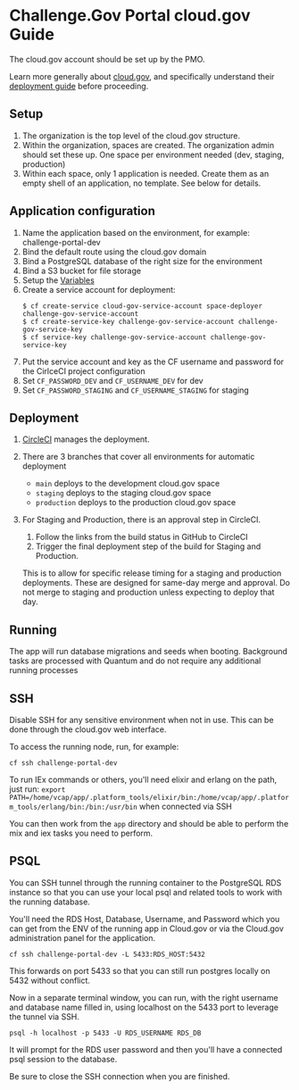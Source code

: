 # Challenge.Gov Portal cloud.gov Guide

The cloud.gov account should be set up by the PMO.

Learn more generally about [cloud.gov](https://cloud.gov/), and specifically understand their [deployment guide](https://cloud.gov/docs/deployment/deployment/) before proceeding.

## Setup

1. The organization is the top level of the cloud.gov structure.
1. Within the organization, spaces are created. The organization admin should set these up. One space per environment needed (dev, staging, production)
1. Within each space, only 1 application is needed. Create them as an empty shell of an application, no template. See below for details.

## Application configuration

1. Name the application based on the environment, for example: challenge-portal-dev
1. Bind the default route using the cloud.gov domain
1. Bind a PostgreSQL database of the right size for the environment
1. Bind a S3 bucket for file storage
1. Setup the [Variables](./configuration_variables.md)
1. Create a service account for deployment:
    ````
    $ cf create-service cloud-gov-service-account space-deployer challenge-gov-service-account
    $ cf create-service-key challenge-gov-service-account challenge-gov-service-key
    $ cf service-key challenge-gov-service-account challenge-gov-service-key
    ````
1. Put the service account and key as the CF username and password for the CirlceCI project configuration
  1. Set `CF_PASSWORD_DEV` and `CF_USERNAME_DEV` for dev
  1. Set `CF_PASSWORD_STAGING` and `CF_USERNAME_STAGING` for staging

## Deployment

1. [CircleCI](../.cirlceci/config.yml) manages the deployment.
1. There are 3 branches that cover all environments for automatic deployment
    - `main` deploys to the development cloud.gov space
    - `staging` deploys to the staging cloud.gov space
    - `production` deploys to the production cloud.gov space
1. For Staging and Production, there is an approval step in CircleCI.
    1. Follow the links from the build status in GitHub to CircleCI
    1. Trigger the final deployment step of the build for Staging and Production.

    This is to allow for specific release timing for a staging and production deployments. These are designed for same-day merge and approval. Do not merge to staging and production unless expecting to deploy that day.

## Running

The app will run database migrations and seeds when booting. Background tasks are processed with Quantum and do not require any additional running processes

## SSH

Disable SSH for any sensitive environment when not in use. This can be done through the cloud.gov web interface.

To access the running node, run, for example:
```
cf ssh challenge-portal-dev
```

To run IEx commands or others, you'll need elixir and erlang on the path, just run:
`export PATH=/home/vcap/app/.platform_tools/elixir/bin:/home/vcap/app/.platform_tools/erlang/bin:/bin:/usr/bin` when connected via SSH

You can then work from the `app` directory and should be able to perform the mix and iex tasks you need to perform.

## PSQL

You can SSH tunnel through the running container to the PostgreSQL RDS instance so that you can use your local psql and related tools to work with the running database.

You'll need the RDS Host, Database, Username, and Password which you can get from the ENV of the running app in Cloud.gov or via the Cloud.gov administration panel for the application.

```
cf ssh challenge-portal-dev -L 5433:RDS_HOST:5432
```

This forwards on port 5433 so that you can still run postgres locally on 5432 without conflict.

Now in a separate terminal window, you can run, with the right username and database name filled in, using localhost on the 5433 port to leverage the tunnel via SSH.

```
psql -h localhost -p 5433 -U RDS_USERNAME RDS_DB
```

It will prompt for the RDS user password and then you'll have a connected psql session to the database.

Be sure to close the SSH connection when you are finished.
